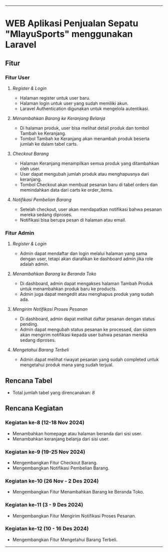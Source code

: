 
---

# WEB Aplikasi Penjualan Sepatu "MlayuSports" menggunakan Laravel

## Fitur

### Fitur User

1. *Register & Login*
   - Halaman register untuk user baru.
   - Halaman login untuk user yang sudah memiliki akun.
   - Laravel Authentication digunakan untuk mengelola autentikasi.

2. *Menambahkan Barang ke Keranjang Belanja*
   - Di halaman produk, user bisa melihat detail produk dan tombol Tambah ke Keranjang.
   - Tombol Tambah ke Keranjang akan menambah produk beserta jumlah ke dalam tabel carts.

3. *Checkout Barang*
   - Halaman Keranjang menampilkan semua produk yang ditambahkan oleh user.
   - User dapat mengubah jumlah produk atau menghapusnya dari keranjang.
   - Tombol Checkout akan membuat pesanan baru di tabel orders dan memindahkan data dari carts ke order_items.

4. *Notifikasi Pembelian Barang*
   - Setelah checkout, user akan mendapatkan notifikasi bahwa pesanan mereka sedang diproses.
   - Notifikasi bisa berupa pesan di halaman atau email.

### Fitur Admin

1. *Register & Login*
   - Admin dapat mendaftar dan login melalui halaman yang sama dengan user, tetapi akan diarahkan ke dashboard admin jika role adalah admin.

2. *Menambahkan Barang ke Beranda Toko*
   - Di dashboard, admin dapat mengakses halaman Tambah Produk untuk menambahkan produk baru ke products.
   - Admin juga dapat mengedit atau menghapus produk yang sudah ada.

3. *Mengirim Notifikasi Proses Pesanan*
   - Di dashboard, admin dapat melihat daftar pesanan dengan status pending.
   - Admin dapat mengubah status pesanan ke processed, dan sistem akan mengirim notifikasi kepada user bahwa pesanan mereka sedang diproses.

4. *Mengetahui Barang Terbeli*
   - Admin dapat melihat riwayat pesanan yang sudah completed untuk mengetahui produk mana yang sudah terjual.

## Rencana Tabel

- Total jumlah tabel yang direncanakan: *8*

## Rencana Kegiatan

### Kegiatan ke-8 (12-18 Nov 2024)
- Menambahkan homepage atau halaman beranda dari sisi user.
- Menambahkan keranjang belanja dari sisi user.

### Kegiatan ke-9 (19-25 Nov 2024)
- Mengembangkan Fitur Checkout Barang.
- Mengembangkan Notifikasi Pembelian Barang.

### Kegiatan ke-10 (26 Nov - 2 Des 2024)
- Mengembangkan Fitur Menambahkan Barang ke Beranda Toko. 

### Kegiatan ke-11 (3 - 9 Des 2024)
- Mengembangkan Fitur Mengirim Notifikasi Proses Pesanan.

### Kegiatan ke-12 (10 - 16 Des 2024)
- Mengembangkan Fitur Mengetahui Barang Terbeli.

---
